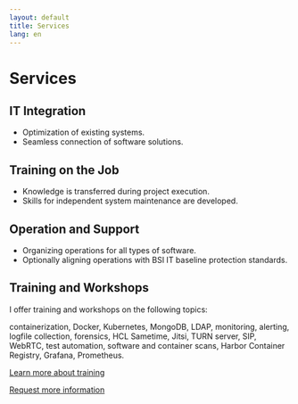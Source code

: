 ```yaml
---
layout: default
title: Services
lang: en
---
```


# Services

## IT Integration
- Optimization of existing systems.
- Seamless connection of software solutions.

## Training on the Job
- Knowledge is transferred during project execution.
- Skills for independent system maintenance are developed.

## Operation and Support
- Organizing operations for all types of software.
- Optionally aligning operations with BSI IT baseline protection standards.

## Training and Workshops
I offer training and workshops on the following topics:

containerization, Docker, Kubernetes, MongoDB, LDAP, monitoring, alerting, logfile collection, forensics, HCL Sametime, Jitsi, TURN server, SIP, WebRTC, test automation, software and container scans, Harbor Container Registry, Grafana, Prometheus.  

[Learn more about training](./training)

[Request more information](./contact)
